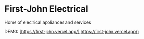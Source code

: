 # First-John Electrical

Home of electrical appliances and services

DEMO: [https://first-john.vercel.app/](https://first-john.vercel.app/)